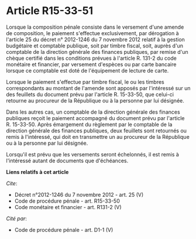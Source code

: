 # Article R15-33-51

Lorsque la composition pénale consiste dans le versement d'une amende de composition, le paiement s'effectue exclusivement,
par dérogation à l'article 25 du décret n° 2012-1246 du 7 novembre 2012 relatif à la gestion budgétaire et comptable
publique, soit par timbre fiscal, soit, auprès d'un comptable de la direction générale des finances publiques, par remise
d'un chèque certifié dans les conditions prévues à l'article R. 131-2 du code monétaire et financier, par versement d'espèces
ou par carte bancaire lorsque ce comptable est doté de l'équipement de lecture de carte. 

Lorsque le paiement s'effectue par timbre fiscal, le ou les timbres correspondants au montant de l'amende sont apposés par
l'intéressé sur un des feuillets du document prévu par l'article R. 15-33-50, que celui-ci retourne au procureur de la
République ou à la personne par lui désignée. 

Dans les autres cas, un comptable de la direction générale des finances publiques reçoit le paiement accompagné du document
prévu par l'article R. 15-33-50. Après émargement du règlement par le comptable de la direction générale des finances
publiques, deux feuillets sont retournés ou remis à l'intéressé, qui doit en transmettre un au procureur de la République ou
à la personne par lui désignée. 

Lorsqu'il est prévu que les versements seront échelonnés, il est remis à l'intéressé autant de documents que d'échéances.

**Liens relatifs à cet article**

_Cite_:

  - Décret n°2012-1246 du 7 novembre 2012 - art. 25 (V)
  - Code de procédure pénale - art. R15-33-50
  - Code monétaire et financier - art. R131-2 (V)

_Cité par_:

  - Code de procédure pénale - art. D1-1 (V)
